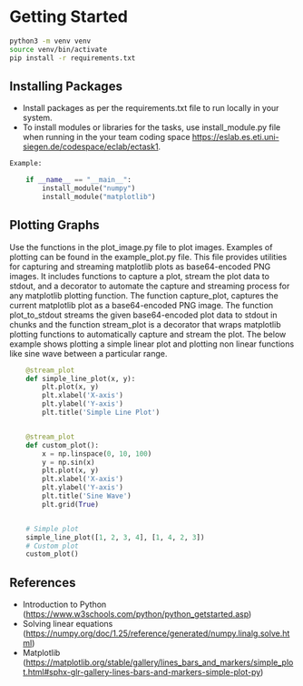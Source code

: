 # Getting Started

```BASH
python3 -m venv venv
source venv/bin/activate
pip install -r requirements.txt
```

## Installing Packages

- Install packages as per the requirements.txt file to run locally in your system. 
- To install modules or libraries for the tasks, use install_module.py file when running in the your team coding space https://eslab.es.eti.uni-siegen.de/codespace/eclab/ectask1.

```Python
Example:

    if __name__ == "__main__":
        install_module("numpy")
        install_module("matplotlib") 
```

## Plotting Graphs

Use the functions in the plot_image.py file to plot images. Examples of plotting can be found in the example_plot.py file. This file provides utilities for capturing and streaming matplotlib plots as base64-encoded PNG images. It includes functions to capture a plot, stream the plot data to stdout, and a decorator to automate the capture and streaming process for any matplotlib plotting function.
The function capture_plot, captures the current matplotlib plot as a base64-encoded PNG image. The function plot_to_stdout streams the given base64-encoded plot data to stdout in chunks and the function stream_plot is a decorator that wraps matplotlib plotting functions to automatically capture and stream the plot. The below example shows plotting a simple linear plot and plotting non linear functions like sine wave between a particular range. 

```Python
    @stream_plot
    def simple_line_plot(x, y):
        plt.plot(x, y)
        plt.xlabel('X-axis')
        plt.ylabel('Y-axis')
        plt.title('Simple Line Plot')


    @stream_plot
    def custom_plot():
        x = np.linspace(0, 10, 100)
        y = np.sin(x)
        plt.plot(x, y)
        plt.xlabel('X-axis')
        plt.ylabel('Y-axis')
        plt.title('Sine Wave')
        plt.grid(True)


    # Simple plot
    simple_line_plot([1, 2, 3, 4], [1, 4, 2, 3])
    # Custom plot
    custom_plot()
```


## References

- Introduction to Python (https://www.w3schools.com/python/python_getstarted.asp)
- Solving linear equations (https://numpy.org/doc/1.25/reference/generated/numpy.linalg.solve.html)
- Matplotlib (https://matplotlib.org/stable/gallery/lines_bars_and_markers/simple_plot.html#sphx-glr-gallery-lines-bars-and-markers-simple-plot-py)


